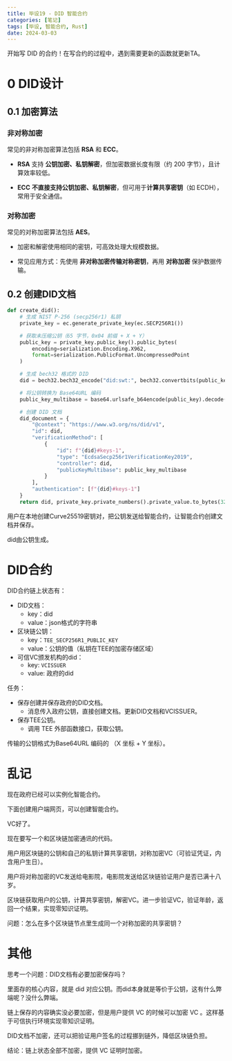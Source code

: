 ```yaml
---
title: 毕设19 - DID 智能合约
categories: [笔记]
tags: [毕设, 智能合约, Rust]
date: 2024-03-03
---
```


开始写 DID 的合约！在写合约的过程中，遇到需要更新的函数就更新TA。

<!--more-->

# 0 DID设计

## 0.1 加密算法

### 非对称加密

常见的非对称加密算法包括 **RSA** 和 **ECC**。

- **RSA** 支持 **公钥加密、私钥解密**，但加密数据长度有限（约 200 字节），且计算效率较低。

- **ECC** **不直接支持公钥加密、私钥解密**，但可用于**计算共享密钥**（如 ECDH），常用于安全通信。

### 对称加密

常见的对称加密算法包括 **AES**。

- 加密和解密使用相同的密钥，可高效处理大规模数据。

- 常见应用方式：先使用 **非对称加密传输对称密钥**，再用 **对称加密** 保护数据传输。



## 0.2 创建DID文档

```python
def create_did():
    # 生成 NIST P-256 (secp256r1) 私钥
    private_key = ec.generate_private_key(ec.SECP256R1())

    # 获取未压缩公钥（65 字节，0x04 前缀 + X + Y）
    public_key = private_key.public_key().public_bytes(
        encoding=serialization.Encoding.X962,
        format=serialization.PublicFormat.UncompressedPoint
    )

    # 生成 bech32 格式的 DID
    did = bech32.bech32_encode("did:swt:", bech32.convertbits(public_key, 8, 5))

    # 将公钥转换为 Base64URL 编码
    public_key_multibase = base64.urlsafe_b64encode(public_key).decode().rstrip("=")

    # 创建 DID 文档
    did_document = {
        "@context": "https://www.w3.org/ns/did/v1",
        "id": did,
        "verificationMethod": [
            {
                "id": f"{did}#keys-1",
                "type": "EcdsaSecp256r1VerificationKey2019",
                "controller": did,
                "publicKeyMultibase": public_key_multibase
            }
        ],
        "authentication": [f"{did}#keys-1"]
    }
    return did, private_key.private_numbers().private_value.to_bytes(32, 'big').hex(), did_document
```

用户在本地创建Curve25519密钥对，把公钥发送给智能合约，让智能合约创建文档并保存。

did由公钥生成。



# DID合约

DID合约链上状态有：

- DID文档：
    - key：did
    - value：json格式的字符串
- 区块链公钥：
    - key：`TEE_SECP256R1_PUBLIC_KEY`
    - value：公钥的值（私钥在TEE的加密存储区域）
- 可信VC颁发机构的did：
    - key: `VCISSUER`
    - value: 政府的did



任务：

- 保存创建并保存政府的DID文档。
    - 消息传入政府公钥，直接创建文档。更新DID文档和VCISSUER。
- 保存TEE公钥。
    - 调用 TEE 外部函数接口，获取公钥。



传输的公钥格式为Base64URL 编码的 （X 坐标 + Y 坐标）。





# 乱记

现在政府已经可以实例化智能合约。

下面创建用户端网页，可以创建智能合约。



VC好了。

现在要写一个和区块链加密通讯的代码。

用户用区块链的公钥和自己的私钥计算共享密钥，对称加密VC（可验证凭证，内含用户生日）。

用户将对称加密的VC发送给电影院，电影院发送给区块链验证用户是否已满十八岁。

区块链获取用户的公钥，计算共享密钥，解密VC。进一步验证VC，验证年龄，返回一个结果，实现零知识证明。



问题：怎么在多个区块链节点里生成同一个对称加密的共享密钥？







# 其他

思考一个问题：DID文档有必要加密保存吗？

里面存的核心内容，就是 did 对应公钥。而did本身就是等价于公钥，这有什么弊端呢？没什么弊端。

链上保存的内容确实没必要加密，但是用户提供 VC 的时候可以加密 VC 。这样基于可信执行环境实现零知识证明。

DID文档不加密，还可以把验证用户签名的过程挪到链外，降低区块链负担。

结论：链上状态全部不加密，提供 VC 证明时加密。

